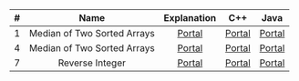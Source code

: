 | \# |Name|Explanation|C++|Java|
|---:|:--:|:------:|:--:|:--:|
|   1|Median of Two Sorted Arrays|[Portal](./1.two-sum.md)|[Portal](./1.two-sum.cpp)|[Portal](./)
|   4|Median of Two Sorted Arrays|[Portal](./4.median-of-two-sorted-arrays.md)|[Portal](./4.median-of-two-sorted-arrays.cpp)|[Portal](./)
|   7|Reverse Integer|[Portal](./7.reverse-integer.md)|[Portal](./7.reverse-integer.cpp)|[Portal](./)